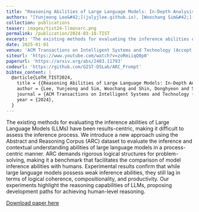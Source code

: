 ```yaml
---
title: "Reasoning Abilities of Large Language Models: In-Depth Analysis on the Abstraction and Reasoning Corpus"
authors: "[Yunjeong Lee&#42;](julyjlee.github.io), [Woochang Sim&#42;](https://scholar.google.com/citations?user=vBmLpIUAAAAJ&hl=en), [Donghyeon Shin&#42;](https://scholar.google.com/citations?hl=en&user=J5BIlf8AAAAJ), Wongyu Seo, Jiwon Park, Seokki Lee, Sanha Hwang, Sejin Kim and [**Sundong Kim†**](https://sundong.kim/)"
collection: publications
teaser: images/tist24-llmonarc.png
permalink: /publication/2024-03-18-TIST
excerpt: 'The existing methods for evaluating the inference abilities of Large Language Models (LLMs) have been results-centric, making it difficult to assess the inference process. We introduce a new approach using the Abstract and Reasoning Corpus (ARC) dataset to evaluate the inference and contextual understanding abilities of large language models in a process-centric manner. ARC demands rigorous logical structures for problem-solving, making it a benchmark that facilitates the comparison of model inference abilities with humans. Experimental results confirm that while large language models possess weak inference abilities, they still lag in terms of logical coherence, compositionality, and productivity. Our experiments highlight the reasoning capabilities of LLMs, proposing development paths for achieving human-level reasoning.'
date: 2025-01-01
venue: 'ACM Transactions on Intelligent Systems and Technology (Accept with Minor Revision), 2024'
siteurl: 'https://www.youtube.com/watch?v=zoRmiiqQ0p0'
paperurl: 'https://arxiv.org/abs/2403.11793'
codeurl: 'https://github.com/GIST-DSLab/ARC_Prompt'
bibtex_content: |
  @article{LoTH_TIST2024,
    title = {{Reasoning Abilities of Large Language Models: In-Depth Analysis on the Abstraction and Reasoning Corpus}},
    author = {Lee, Yunjeong and Sim, Woochang and Shin, Donghyeon and Seo, Wongyu and Park, Jiwon and Lee, Seokki and Hwang, Sanha and Kim, Sejin and Kim, Sundong},
    journal = {ACM Transactions on Intelligent Systems and Technology (Accept with Minor Revision)},
    year = {2024},
  }
---
```

The existing methods for evaluating the inference abilities of Large Language Models (LLMs) have been results-centric, making it difficult to assess the inference process. We introduce a new approach using the Abstract and Reasoning Corpus (ARC) dataset to evaluate the inference and contextual understanding abilities of large language models in a process-centric manner. ARC demands rigorous logical structures for problem-solving, making it a benchmark that facilitates the comparison of model inference abilities with humans. Experimental results confirm that while large language models possess weak inference abilities, they still lag in terms of logical coherence, compositionality, and productivity. Our experiments highlight the reasoning capabilities of LLMs, proposing development paths for achieving human-level reasoning.

[Download paper here](https://arxiv.org/abs/2403.11793)

<!-- Recommended citation: Your Name, You. (2010). "Paper Title Number 2." <i>Journal 1</i>. 1(2). -->